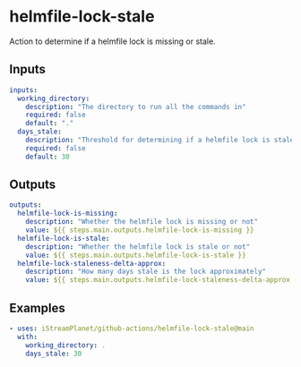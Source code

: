 # helmfile-lock-stale

Action to determine if a helmfile lock is missing or stale.

## Inputs

```yaml
inputs:
  working_directory:
    description: "The directory to run all the commands in"
    required: false
    default: "."
  days_stale:
    description: "Threshold for determining if a helmfile lock is stale or not"
    required: false
    default: 30
```

## Outputs

```yaml
outputs:
  helmfile-lock-is-missing:
    description: "Whether the helmfile lock is missing or not"
    value: ${{ steps.main.outputs.helmfile-lock-is-missing }}
  helmfile-lock-is-stale:
    description: "Whether the helmfile lock is stale or not"
    value: ${{ steps.main.outputs.helmfile-lock-is-stale }}
  helmfile-lock-staleness-delta-approx:
    description: "How many days stale is the lock approximately"
    value: ${{ steps.main.outputs.helmfile-lock-staleness-delta-approx }}
```

## Examples

```yaml
- uses: iStreamPlanet/github-actions/helmfile-lock-stale@main
  with:
    working_directory: .
    days_stale: 30
```
